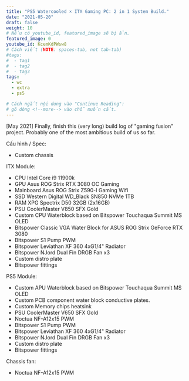 ```yaml
---
title: "PS5 Watercooled × ITX Gaming PC: 2 in 1 System Build."
date: "2021-05-20"
draft: false
weight: 10
# Nếu có youtube_id, featured_image sẽ bị ẩn.
featured_image: 0
youtube_id: KcemKdPWsw8
# Cách viết (NOTE: spaces-tab, not tab-tab)
#tags:
#  - tag1
#  - tag2
#  - tag3
tags:
  - wc
  - extra
  - ps5

# Cách ngắt nội dung vào "Continue Reading":
# gõ dòng <!--more--> vào chỗ muốn cắt.
---
```


[May 2021] 
Finally, finish this (very long) build log of "gaming fusion" project. Probably one of the most ambitious build of us so far.<!--more-->

Cấu hình / Spec:
- Custom chassis

ITX Module:
- CPU Intel Core i9 11900k
- GPU Asus ROG Strix RTX 3080 OC Gaming
- Mainboard Asus ROG Strix Z590-I Gaming Wifi
- SSD Western Digital WD_Black SN850 NVMe 1TB
- RAM XPG Spectrix D50 32GB (2x16GB)
- PSU CoolerMaster V850 SFX Gold
- Custom CPU Waterblock based on Bitspower Touchaqua Summit MS OLED
- Bitspower Classic VGA Water Block for ASUS ROG Strix GeForce RTX 3080
- Bitspower S1 Pump PWM
- Bitspower Leviathan XF 360 4xG1/4" Radiator
- Bitspower NJord Dual Fin DRGB Fan x3
- Custom distro plate
- Bitspower fittings

PS5 Module:
- Custom APU Waterblock based on Bitspower Touchaqua Summit MS OLED
- Custom PCB component water block conductive plates.
- Custom Memory chips heatsink
- PSU CoolerMaster V650 SFX Gold
- Noctua NF-A12x15 PWM
- Bitspower S1 Pump PWM
- Bitspower Leviathan XF 360 4xG1/4" Radiator
- Bitspower NJord Dual Fin DRGB Fan x3
- Custom distro plate
- Bitspower fittings

Chassis fan:
- Noctua NF-A12x15 PWM